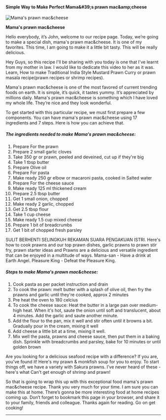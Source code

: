             

#### Simple Way to Make Perfect Mama&amp;#39;s prawn mac&amp;amp;cheese

![Mama's prawn mac&amp;cheese](https://img-global.cpcdn.com/recipes/46055e37a8181c0f/751x532cq70/mamas-prawn-maccheese-recipe-main-photo.jpg)

**Mama's prawn mac&amp;cheese**

Hello everybody, it’s John, welcome to our recipe page. Today, we’re going to make a special dish, mama's prawn mac&cheese. It is one of my favorites. This time, I am going to make it a little bit tasty. This will be really delicious.

Hey Guys, so this recipe I'll be sharing with you today is one that I've learnt from my mother in law. I would like to dedicate this video to her as it was. Learn, How to make Traditional India Style Mustard Prawn Curry or prawn masala recipe(prawn recipes or shrimp recipes).

Mama's prawn mac&cheese is one of the most favored of current trending foods on earth. It is simple, it’s quick, it tastes yummy. It’s appreciated by millions daily. Mama's prawn mac&cheese is something which I have loved my whole life. They’re nice and they look wonderful.

To get started with this particular recipe, we must first prepare a few components. You can have mama's prawn mac&cheese using 17 ingredients and 7 steps. Here is how you can achieve that.

##### The ingredients needed to make Mama's prawn mac&cheese:

1.  Prepare For the prawn
2.  Prepare 2 small garlic cloves
3.  Take 350 gr or prawn, peeled and deveined, cut up if they're big
4.  Take 1 tbsp butter
5.  Prepare Olive oil
6.  Prepare For pasta
7.  Make ready 250 gr elbow or macaroni pasta, cooked in Salted water
8.  Prepare For the cheese sauce
9.  Make ready 125 ml thickened cream
10.  Prepare 2.5 tbsp butter
11.  Get 1 small onion, chopped
12.  Make ready 2 garlic, chopped
13.  Get 2.5 tbsp flour
14.  Take 1 cup cheese
15.  Make ready 1.5 cup mixed cheese
16.  Prepare 1 bit of breadcrumbs
17.  Get 1 bit of chopped fresh parsley

SULIT BERHENTI SELINGKUH REKAMAN SUARA PENGAKUAN ISTRI. Here's how to cook prawns and our top prawn dishes, garlic prawns to prawn stir fry, prawn starter ideas and Prawns are a delicious and versatile ingredient that can be enjoyed in a multitude of ways. Mama-san - Have a drink at Earth Angel. Pleasure King - Defeat the Pleasure King.

##### Steps to make Mama's prawn mac&cheese:

1.  Cook pasta as per packet instruction and drain
2.  To cook the prawn: melt butter with a splash of olive oil, then fry the prawns and garlic until they're cooked, approx 2 minutes
3.  Pre heat the oven to 180 celcius
4.  To cook the cheese sauce: Heat the butter in a large pan over medium-high heat. When it's hot, saute the onion until soft and translucent, about 4 minutes. Add the garlic and saute another minute.
5.  Add the flour to the pan, mix it well and stir often until it browns a bit. Gradually pour in the cream, mixing it well
6.  Add cheese a little bit at a time, mixing it well.
7.  Mix well the pasta, prawns and cheese sauce, then put them in a baking dish. Sprinkle with breadcrumbs and parsley, bake for 10 minutes or until golden brown

Are you looking for a delicious seafood recipe with a difference? If you are, you've found it! Here's my prawn & monkfish soup for you to enjoy. To start things off, we have a variety with Sakura prawns. I've never heard of these - here's what Can't get enough of shrimp and prawn!

So that is going to wrap this up with this exceptional food mama's prawn mac&cheese recipe. Thank you very much for your time. I am sure you can make this at home. There’s gonna be more interesting food at home recipes coming up. Don’t forget to bookmark this page in your browser, and share it to your family, friends and colleague. Thanks again for reading. Go on get cooking!

* * *